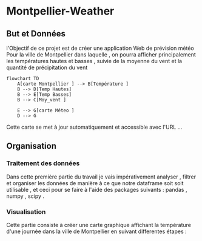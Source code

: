 # Montpellier-Weather

## But et Données 

l'Objectif de ce projet est de créer une application Web de prévision météo Pour la ville de Montpellier  dans laquelle , on pourra afficher principalement les températures hautes et basses , suivie de la moyenne du vent et la quantité de précipitation du vent 

```mermaid
flowchart TD
    A[carte Montpellier ] --> B[Température ]
    B --> D[Temp Hautes]
    B --> E[Temp Basses]
    B --> C[Moy_vent ]

    E --> G[carte Méteo ]
    D --> G
```
 Cette carte se met à jour automatiquement et accessible avec l'URL ... 


 ## Organisation 

 ### Traitement des données 

 Dans cette première partie du travail  je vais impérativement analyser , filtrer et organiser les données de manière à ce que notre dataframe soit soit utilisable , et ceci pour se faire à l'aide des packages suivants : pandas , numpy , scipy .

 ### Visualisation  

 Cette partie consiste à créer une carte graphique affichant la température d'une journée dans la ville de Montpellier en suivant differentes étapes : 





 
